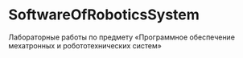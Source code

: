 # SoftwareOfRoboticsSystem
Лабораторные работы по предмету «Программное обеспечение мехатронных и робототехнических систем»
